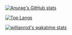 [![Anurag's GitHub stats](https://github-readme-stats.vercel.app/api?username=toffeenutlatte&count_private=true&show_icons=true&theme=synthwave)](https://github.com/anuraghazra/github-readme-stats)

[![Top Langs](https://github-readme-stats.vercel.app/api/top-langs/?username=toffeenutlatte&layout=compact)](https://github.com/anuraghazra/github-readme-stats)

[![willianrod's wakatime stats](https://github-readme-stats.vercel.app/api/wakatime?username=toffeenutlatte)](https://github.com/anuraghazra/github-readme-stats)
